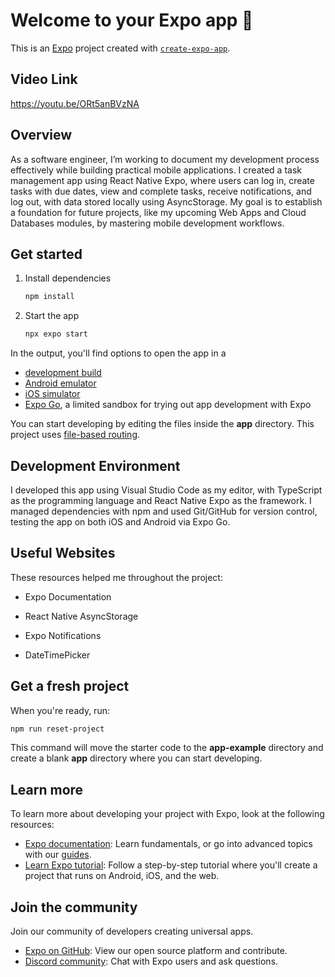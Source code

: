 # Welcome to your Expo app 👋

This is an [Expo](https://expo.dev) project created with [`create-expo-app`](https://www.npmjs.com/package/create-expo-app).

## Video Link

https://youtu.be/ORt5anBVzNA

## Overview

As a software engineer, I’m working to document my development process effectively while building practical mobile applications. I created a task management app using React Native Expo, where users can log in, create tasks with due dates, view and complete tasks, receive notifications, and log out, with data stored locally using AsyncStorage. My goal is to establish a foundation for future projects, like my upcoming Web Apps and Cloud Databases modules, by mastering mobile development workflows.

## Get started

1. Install dependencies

   ```bash
   npm install
   ```

2. Start the app

   ```bash
   npx expo start
   ```

In the output, you'll find options to open the app in a

- [development build](https://docs.expo.dev/develop/development-builds/introduction/)
- [Android emulator](https://docs.expo.dev/workflow/android-studio-emulator/)
- [iOS simulator](https://docs.expo.dev/workflow/ios-simulator/)
- [Expo Go](https://expo.dev/go), a limited sandbox for trying out app development with Expo

You can start developing by editing the files inside the **app** directory. This project uses [file-based routing](https://docs.expo.dev/router/introduction).

## Development Environment

I developed this app using Visual Studio Code as my editor, with TypeScript as the programming language and React Native Expo as the framework. I managed dependencies with npm and used Git/GitHub for version control, testing the app on both iOS and Android via Expo Go.

## Useful Websites

These resources helped me throughout the project:

- Expo Documentation

- React Native AsyncStorage

- Expo Notifications

- DateTimePicker

## Get a fresh project

When you're ready, run:

```bash
npm run reset-project
```

This command will move the starter code to the **app-example** directory and create a blank **app** directory where you can start developing.

## Learn more

To learn more about developing your project with Expo, look at the following resources:

- [Expo documentation](https://docs.expo.dev/): Learn fundamentals, or go into advanced topics with our [guides](https://docs.expo.dev/guides).
- [Learn Expo tutorial](https://docs.expo.dev/tutorial/introduction/): Follow a step-by-step tutorial where you'll create a project that runs on Android, iOS, and the web.

## Join the community

Join our community of developers creating universal apps.

- [Expo on GitHub](https://github.com/expo/expo): View our open source platform and contribute.
- [Discord community](https://chat.expo.dev): Chat with Expo users and ask questions.
